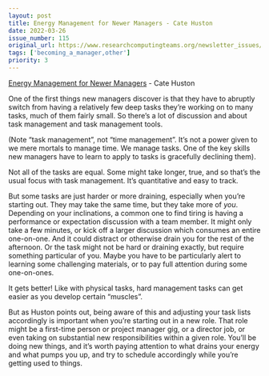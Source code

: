 ```yaml
---
layout: post
title: Energy Management for Newer Managers - Cate Huston
date: 2022-03-26
issue_number: 115
original_url: https://www.researchcomputingteams.org/newsletter_issues/0115
tags: ['becoming_a_manager,other']
priority: 3
---
```


<!-- markdownlint-disable MD033 -->
<!-- markdownlint-disable MD041 -->
<!-- markdownlint-disable MD049 -->

[Energy Management for Newer Managers](https://cate.blog/2022/03/21/energy-management-for-newer-managers/) - Cate Huston

One of the first things new managers discover is that they have to abruptly switch from having a relatively few deep tasks they’re working on to many tasks, much of them fairly small.  So there’s a lot of discussion and about task management and task management tools.

(Note “task management”, not “time management”. It’s not a power given to we mere mortals to manage time.  We manage tasks.  One of the key skills new managers have to learn to apply to tasks is gracefully declining them).

Not all of the tasks are equal.  Some might take longer, true, and so that’s the usual focus with task management.  It’s quantitative and easy to track.

But some tasks are just harder or more draining, especially when you’re starting out.  They may take the same time, but they take more of *you*.  Depending on your inclinations, a common one to find tiring is having a performance or expectation discussion with a team member.  It might only take a few minutes, or kick off a larger discussion which consumes an entire one-on-one.  And it could distract or otherwise drain you for the rest of the afternoon.  Or the task might not be hard or draining exactly, but require something particular of you.  Maybe you have to be particularly alert to learning some challenging materials, or to pay full attention during some one-on-ones.

It gets better! Like with physical tasks, hard management tasks can get easier as you develop certain “muscles”.

But as Huston points out, being aware of this and adjusting your task lists accordingly is important when you’re starting out in a new role.  That role might be a first-time person or project manager gig, or a director job, or even taking on substantial new responsibilities within a given role.  You’ll be doing new things, and it’s worth paying attention to what drains your energy and what pumps you up, and try to schedule accordingly while you’re getting used to things.
